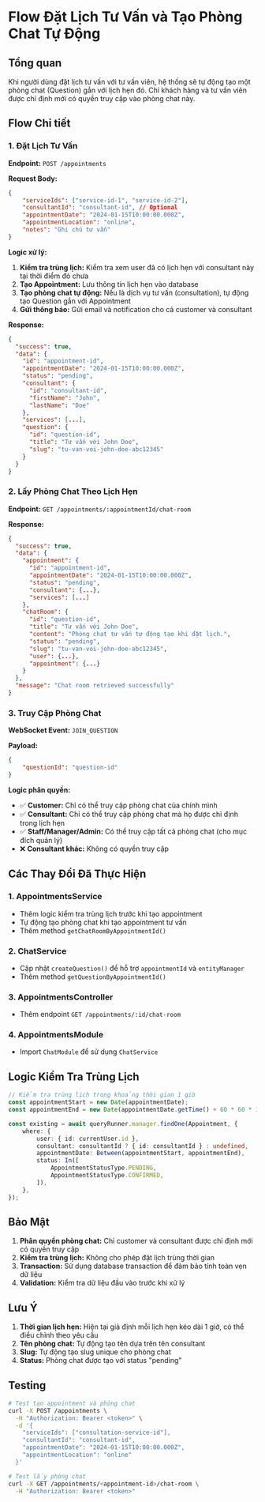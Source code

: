 # Flow Đặt Lịch Tư Vấn và Tạo Phòng Chat Tự Động

## Tổng quan

Khi người dùng đặt lịch tư vấn với tư vấn viên, hệ thống sẽ tự động tạo một phòng chat (Question) gắn với lịch hẹn đó. Chỉ khách hàng và tư vấn viên được chỉ định mới có quyền truy cập vào phòng chat này.

## Flow Chi tiết

### 1. Đặt Lịch Tư Vấn

**Endpoint:** `POST /appointments`

**Request Body:**

```json
{
    "serviceIds": ["service-id-1", "service-id-2"],
    "consultantId": "consultant-id", // Optional
    "appointmentDate": "2024-01-15T10:00:00.000Z",
    "appointmentLocation": "online",
    "notes": "Ghi chú tư vấn"
}
```

**Logic xử lý:**

1. **Kiểm tra trùng lịch:** Kiểm tra xem user đã có lịch hẹn với consultant này tại thời điểm đó chưa
2. **Tạo Appointment:** Lưu thông tin lịch hẹn vào database
3. **Tạo phòng chat tự động:** Nếu là dịch vụ tư vấn (consultation), tự động tạo Question gắn với Appointment
4. **Gửi thông báo:** Gửi email và notification cho cả customer và consultant

**Response:**

```json
{
  "success": true,
  "data": {
    "id": "appointment-id",
    "appointmentDate": "2024-01-15T10:00:00.000Z",
    "status": "pending",
    "consultant": {
      "id": "consultant-id",
      "firstName": "John",
      "lastName": "Doe"
    },
    "services": [...],
    "question": {
      "id": "question-id",
      "title": "Tư vấn với John Doe",
      "slug": "tu-van-voi-john-doe-abc12345"
    }
  }
}
```

### 2. Lấy Phòng Chat Theo Lịch Hẹn

**Endpoint:** `GET /appointments/:appointmentId/chat-room`

**Response:**

```json
{
  "success": true,
  "data": {
    "appointment": {
      "id": "appointment-id",
      "appointmentDate": "2024-01-15T10:00:00.000Z",
      "status": "pending",
      "consultant": {...},
      "services": [...]
    },
    "chatRoom": {
      "id": "question-id",
      "title": "Tư vấn với John Doe",
      "content": "Phòng chat tư vấn tự động tạo khi đặt lịch.",
      "status": "pending",
      "slug": "tu-van-voi-john-doe-abc12345",
      "user": {...},
      "appointment": {...}
    }
  },
  "message": "Chat room retrieved successfully"
}
```

### 3. Truy Cập Phòng Chat

**WebSocket Event:** `JOIN_QUESTION`

**Payload:**

```json
{
    "questionId": "question-id"
}
```

**Logic phân quyền:**

- ✅ **Customer:** Chỉ có thể truy cập phòng chat của chính mình
- ✅ **Consultant:** Chỉ có thể truy cập phòng chat mà họ được chỉ định trong lịch hẹn
- ✅ **Staff/Manager/Admin:** Có thể truy cập tất cả phòng chat (cho mục đích quản lý)
- ❌ **Consultant khác:** Không có quyền truy cập

## Các Thay Đổi Đã Thực Hiện

### 1. AppointmentsService

- Thêm logic kiểm tra trùng lịch trước khi tạo appointment
- Tự động tạo phòng chat khi tạo appointment tư vấn
- Thêm method `getChatRoomByAppointmentId()`

### 2. ChatService

- Cập nhật `createQuestion()` để hỗ trợ `appointmentId` và `entityManager`
- Thêm method `getQuestionByAppointmentId()`

### 3. AppointmentsController

- Thêm endpoint `GET /appointments/:id/chat-room`

### 4. AppointmentsModule

- Import `ChatModule` để sử dụng `ChatService`

## Logic Kiểm Tra Trùng Lịch

```typescript
// Kiểm tra trùng lịch trong khoảng thời gian 1 giờ
const appointmentStart = new Date(appointmentDate);
const appointmentEnd = new Date(appointmentDate.getTime() + 60 * 60 * 1000);

const existing = await queryRunner.manager.findOne(Appointment, {
    where: {
        user: { id: currentUser.id },
        consultant: consultantId ? { id: consultantId } : undefined,
        appointmentDate: Between(appointmentStart, appointmentEnd),
        status: In([
            AppointmentStatusType.PENDING,
            AppointmentStatusType.CONFIRMED,
        ]),
    },
});
```

## Bảo Mật

1. **Phân quyền phòng chat:** Chỉ customer và consultant được chỉ định mới có quyền truy cập
2. **Kiểm tra trùng lịch:** Không cho phép đặt lịch trùng thời gian
3. **Transaction:** Sử dụng database transaction để đảm bảo tính toàn vẹn dữ liệu
4. **Validation:** Kiểm tra dữ liệu đầu vào trước khi xử lý

## Lưu Ý

1. **Thời gian lịch hẹn:** Hiện tại giả định mỗi lịch hẹn kéo dài 1 giờ, có thể điều chỉnh theo yêu cầu
2. **Tên phòng chat:** Tự động tạo tên dựa trên tên consultant
3. **Slug:** Tự động tạo slug unique cho phòng chat
4. **Status:** Phòng chat được tạo với status "pending"

## Testing

```bash
# Test tạo appointment và phòng chat
curl -X POST /appointments \
  -H "Authorization: Bearer <token>" \
  -d '{
    "serviceIds": ["consultation-service-id"],
    "consultantId": "consultant-id",
    "appointmentDate": "2024-01-15T10:00:00.000Z",
    "appointmentLocation": "online"
  }'

# Test lấy phòng chat
curl -X GET /appointments/<appointment-id>/chat-room \
  -H "Authorization: Bearer <token>"
```
